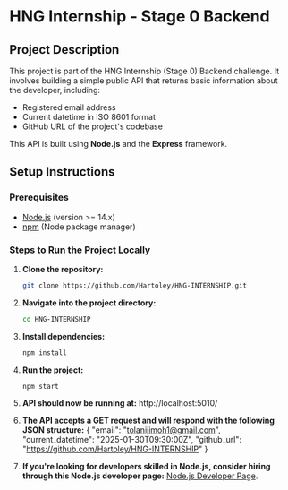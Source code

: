 # HNG Internship - Stage 0 Backend

## Project Description

This project is part of the HNG Internship (Stage 0) Backend challenge. It involves building a simple public API that returns basic information about the developer, including:

- Registered email address
- Current datetime in ISO 8601 format
- GitHub URL of the project's codebase

This API is built using **Node.js** and the **Express** framework.

## Setup Instructions

### Prerequisites

- [Node.js](https://nodejs.org/en/) (version >= 14.x)
- [npm](https://www.npmjs.com/) (Node package manager)

### Steps to Run the Project Locally

1. **Clone the repository:**
   ```bash
   git clone https://github.com/Hartoley/HNG-INTERNSHIP.git
   ```
2. **Navigate into the project directory:**

   ```bash
   cd HNG-INTERNSHIP

   ```

3. **Install dependencies:**

   ```bash
   npm install

   ```

4. **Run the project:**

   ```bash
   npm start

   ```

5. **API should now be running at:**
   http://localhost:5010/

6. **The API accepts a GET request and will respond with the following JSON structure:**
   {
   "email": "tolanijimoh1@gmail.com",
   "current_datetime": "2025-01-30T09:30:00Z",
   "github_url": "https://github.com/Hartoley/HNG-INTERNSHIP"
   }
7. **If you're looking for developers skilled in Node.js, consider hiring through this Node.js developer page:** [Node.js Developer Page](https://hng.tech/hire/nodejs-developers).
